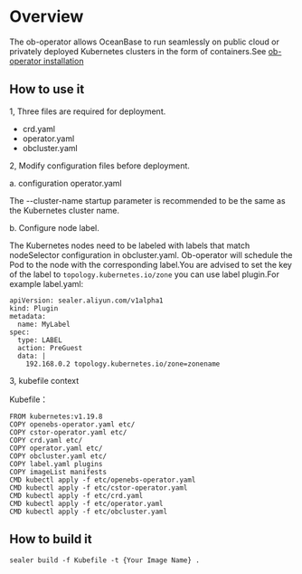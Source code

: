 # Overview
The ob-operator allows OceanBase to run seamlessly on public cloud or privately deployed Kubernetes clusters in the form
of containers.See [ob-operator installation](https://github.com/oceanbase/ob-operator/blob/master/README.md)

## How to use it

1, Three files are required for deployment.

* crd.yaml
* operator.yaml
* obcluster.yaml

2, Modify configuration files before deployment.

a. configuration operator.yaml

The --cluster-name startup parameter is recommended to be the same as the Kubernetes cluster name.

b. Configure node label.

The Kubernetes nodes need to be labeled with labels that match nodeSelector configuration in obcluster.yaml. Ob-operator 
will schedule the Pod to the node with the corresponding label.You are advised to set the key of the label to `topology.kubernetes.io/zone`
you can use label plugin.For example label.yaml:

```shell
apiVersion: sealer.aliyun.com/v1alpha1
kind: Plugin
metadata:
  name: MyLabel
spec:
  type: LABEL
  action: PreGuest
  data: |
    192.168.0.2 topology.kubernetes.io/zone=zonename
```

3, kubefile context

Kubefile：

```shell
FROM kubernetes:v1.19.8
COPY openebs-operator.yaml etc/
COPY cstor-operator.yaml etc/
COPY crd.yaml etc/
COPY operator.yaml etc/
COPY obcluster.yaml etc/
COPY label.yaml plugins
COPY imageList manifests
CMD kubectl apply -f etc/openebs-operator.yaml
CMD kubectl apply -f etc/cstor-operator.yaml
CMD kubectl apply -f etc/crd.yaml
CMD kubectl apply -f etc/operator.yaml
CMD kubectl apply -f etc/obcluster.yaml
```

## How to build it

```shell
sealer build -f Kubefile -t {Your Image Name} .
```